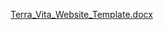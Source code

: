 [Terra_Vita_Website_Template.docx](https://github.com/user-attachments/files/21680036/Terra_Vita_Website_Template.docx)
